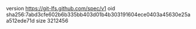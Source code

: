 version https://git-lfs.github.com/spec/v1
oid sha256:7abd3cfe602b6b335bb403d01b4b303191604ece0403a45630e25aa512ede71d
size 3212456
